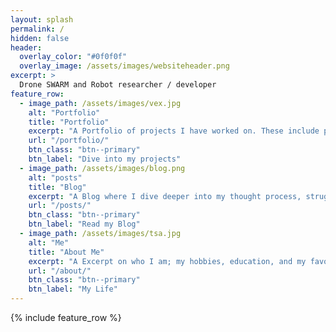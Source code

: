 ```yaml
---
layout: splash
permalink: /
hidden: false
header:
  overlay_color: "#0f0f0f"
  overlay_image: /assets/images/websiteheader.png
excerpt: >
  Drone SWARM and Robot researcher / developer
feature_row:
  - image_path: /assets/images/vex.jpg
    alt: "Portfolio"
    title: "Portfolio"
    excerpt: "A Portfolio of projects I have worked on. These include projects like SWARMS, Robotics, Machine Learning, etc."
    url: "/portfolio/"
    btn_class: "btn--primary"
    btn_label: "Dive into my projects"
  - image_path: /assets/images/blog.png
    alt: "posts"
    title: "Blog"
    excerpt: "A Blog where I dive deeper into my thought process, struggles, and learnings while working on my projects."
    url: "/posts/"
    btn_class: "btn--primary"
    btn_label: "Read my Blog"
  - image_path: /assets/images/tsa.jpg
    alt: "Me"
    title: "About Me"
    excerpt: "A Excerpt on who I am; my hobbies, education, and my favorite food. Also where you can gather my contact info."
    url: "/about/"
    btn_class: "btn--primary"
    btn_label: "My Life"      
---
```


{% include feature_row %}